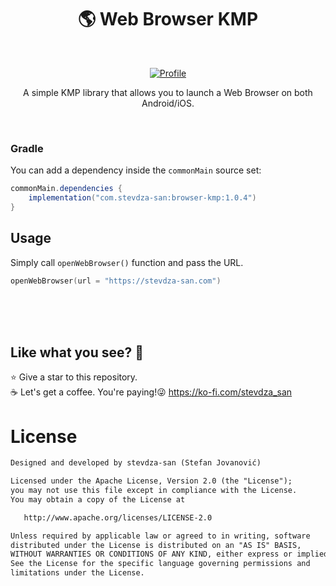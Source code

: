 <p align="center">
  <h1 align="center">🌎 Web Browser KMP</h1>
</p><br>

<p align="center">
  <a href="https://central.sonatype.com/artifact/com.stevdza-san/browser-kmp"><img alt="Profile" src="https://badgen.net/badge/Maven Central/v1.0.4/blue?icon=github"/></a>
</p>
<p align="center">
A simple KMP library that allows you to launch a Web Browser on both Android/iOS.
</p><br>


### Gradle

You can add a dependency inside the `commonMain` source set:
```gradle
commonMain.dependencies {
    implementation("com.stevdza-san:browser-kmp:1.0.4")
}
```
## Usage

Simply call `openWebBrowser()` function and pass the URL.

```kotlin
openWebBrowser(url = "https://stevdza-san.com")
```

<br/><br/><br/>

## Like what you see? :yellow_heart:
⭐ Give a star to this repository. <br />
☕ Let's get a coffee. You're paying!😜 https://ko-fi.com/stevdza_san

# License
```xml
Designed and developed by stevdza-san (Stefan Jovanović)

Licensed under the Apache License, Version 2.0 (the "License");
you may not use this file except in compliance with the License.
You may obtain a copy of the License at

   http://www.apache.org/licenses/LICENSE-2.0

Unless required by applicable law or agreed to in writing, software
distributed under the License is distributed on an "AS IS" BASIS,
WITHOUT WARRANTIES OR CONDITIONS OF ANY KIND, either express or implied.
See the License for the specific language governing permissions and
limitations under the License.
```

